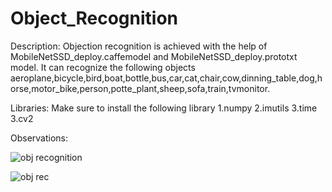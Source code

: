 # Object_Recognition

Description: 
    Objection recognition is achieved with the help of MobileNetSSD_deploy.caffemodel and MobileNetSSD_deploy.prototxt model. It can recognize the following objects aeroplane,bicycle,bird,boat,bottle,bus,car,cat,chair,cow,dinning_table,dog,horse,motor_bike,person,potte_plant,sheep,sofa,train,tvmonitor.
   
Libraries:
    Make sure to install the following library
        1.numpy
        2.imutils
        3.time
        3.cv2
        
Observations:

![obj recognition](https://user-images.githubusercontent.com/59734392/132990960-a86cbefb-0236-4d28-8eca-37d64ed78ce6.JPG)


![obj rec](https://user-images.githubusercontent.com/59734392/132990962-26a2b04e-2076-4644-9772-7e23a7dbcc74.JPG)
